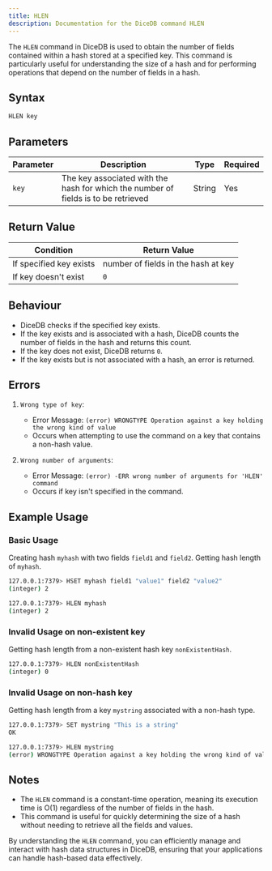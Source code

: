 ```yaml
---
title: HLEN
description: Documentation for the DiceDB command HLEN
---
```


The `HLEN` command in DiceDB is used to obtain the number of fields contained within a hash stored at a specified key. This command is particularly useful for understanding the size of a hash and for performing operations that depend on the number of fields in a hash.

## Syntax

```bash
HLEN key
```

## Parameters

| Parameter | Description                                                                        | Type   | Required |
| --------- | ---------------------------------------------------------------------------------- | ------ | -------- |
| `key`     | The key associated with the hash for which the number of fields is to be retrieved | String | Yes      |

## Return Value

| Condition               | Return Value                        |
| ----------------------- | ----------------------------------- |
| If specified key exists | number of fields in the hash at key |
| If key doesn't exist    | `0`                                 |

## Behaviour

- DiceDB checks if the specified key exists.
- If the key exists and is associated with a hash, DiceDB counts the number of fields in the hash and returns this count.
- If the key does not exist, DiceDB returns `0`.
- If the key exists but is not associated with a hash, an error is returned.

## Errors

1. `Wrong type of key`:

   - Error Message: `(error) WRONGTYPE Operation against a key holding the wrong kind of value`
   - Occurs when attempting to use the command on a key that contains a non-hash value.

2. `Wrong number of arguments`:

   - Error Message: `(error) -ERR wrong number of arguments for 'HLEN' command`
   - Occurs if key isn't specified in the command.

## Example Usage

### Basic Usage

Creating hash `myhash` with two fields `field1` and `field2`. Getting hash length of `myhash`.

```bash
127.0.0.1:7379> HSET myhash field1 "value1" field2 "value2"
(integer) 2

127.0.0.1:7379> HLEN myhash
(integer) 2
```

### Invalid Usage on non-existent key

Getting hash length from a non-existent hash key `nonExistentHash`.

```bash
127.0.0.1:7379> HLEN nonExistentHash
(integer) 0
```

### Invalid Usage on non-hash key

Getting hash length from a key `mystring` associated with a non-hash type.

```bash
127.0.0.1:7379> SET mystring "This is a string"
OK

127.0.0.1:7379> HLEN mystring
(error) WRONGTYPE Operation against a key holding the wrong kind of value
```

## Notes

- The `HLEN` command is a constant-time operation, meaning its execution time is O(1) regardless of the number of fields in the hash.
- This command is useful for quickly determining the size of a hash without needing to retrieve all the fields and values.

By understanding the `HLEN` command, you can efficiently manage and interact with hash data structures in DiceDB, ensuring that your applications can handle hash-based data effectively.

